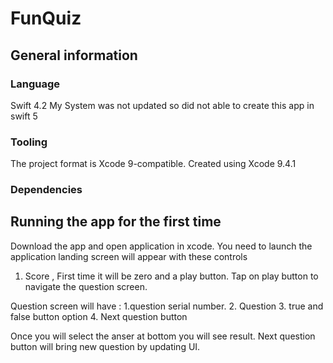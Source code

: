 # FunQuiz
## General information

### Language

Swift 4.2 My System was not updated so did not able to create this app in swift 5

### Tooling

The project format is Xcode 9-compatible. Created using Xcode 9.4.1

### Dependencies


## Running the app for the first time

Download the app and open application in xcode. You need to launch the application landing screen will appear with these controls
1. Score , First time it will be zero and a play button.
Tap on play button to navigate the question screen.

Question screen will have :
1.question serial number.
2. Question
3. true and false button option
4. Next question button

Once you will select the anser at bottom you will see result.
Next question button will bring new question by updating UI.


